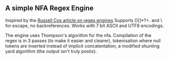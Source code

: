 ## A simple NFA Regex Engine 

Inspired by the [Russell Cox article on regex engines](https://swtch.com/~rsc/regexp/regexp1.html)
Supports ()[]*?+. and \ for escape, no backreferences.
Works with 7 bit ASCII and UTF8 encodings.

The engine uses Thompson's algorithm for the nfa.
Compilation of the regex is in 3 passes (to make it easier and clearer), tokenisation where null tokens are inserted instead of implicit concatentation, a modified shunting yard algorithm (the output isn't truly postix).


